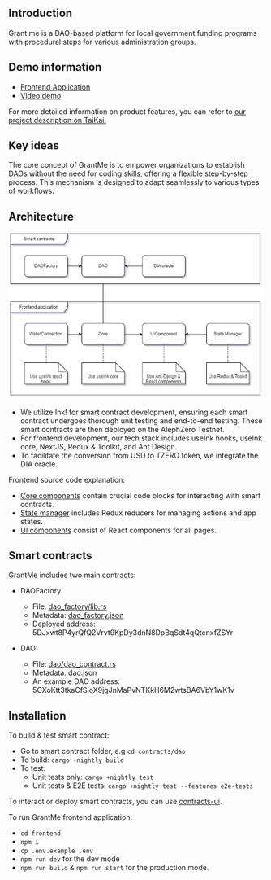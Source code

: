 ## Introduction
Grant me is a DAO-based platform for local government funding programs with procedural steps for various administration groups.

## Demo information
- [Frontend Application](https://grantme.a2n.finance)
- [Video demo](https://www.youtube.com/watch?v=zrCKjRusJmo)


For more detailed information on product features, you can refer to [our project description on TaiKai.](https://taikai.network/alephzero/hackathons/CTRL-Hack-ZK/projects/clrpxejbo05k4vn01hzl9xdv7/idea)

## Key ideas
The core concept of GrantMe is to empower organizations to establish DAOs without the need for coding skills, offering a flexible step-by-step process. This mechanism is designed to adapt seamlessly to various types of workflows.


## Architecture
![](system_architect.jpg)

- We utilize Ink! for smart contract development, ensuring each smart contract undergoes thorough unit testing and end-to-end testing. These smart contracts are then deployed on the AlephZero Testnet.
- For frontend development, our tech stack includes useInk hooks, useInk core, NextJS, Redux & Toolkit, and Ant Design.
- To facilitate the conversion from USD to TZERO token, we integrate the DIA oracle.

Frontend source code explanation:

- [Core components](frontend/src/core/) contain crucial code blocks for interacting with smart contracts.
- [State manager](frontend/src/controller/) includes Redux reducers for managing actions and app states.
- [UI components](frontend/src/components/) consist of React components for all pages.

## Smart contracts

GrantMe includes two main contracts:
- DAOFactory
    - File: [dao_factory/lib.rs](contracts/dao_factory/lib.rs)
    - Metadata: [dao_factory.json](frontend/src/contracts/dao_factory.json)
    - Deployed address: 5DJxwt8P4yrQfQ2Vrvt9KpDy3dnN8DpBqSdt4qQtcnxfZSYr

- DAO:
    - File: [dao/dao_contract.rs](contracts/dao/dao_contract.rs)
    - Metadata: [dao.json](frontend/src/contracts/dao.json)
    - An example DAO address: 5CXoKtt3tkaCfSjoX9jgJnMaPvNTKkH6M2wtsBA6VbY1wK1v 

## Installation

To build & test smart contract:
- Go to smart contract folder, e.g ```cd contracts/dao```
- To build: ```cargo +nightly build```
- To test:
    - Unit tests only: ```cargo +nightly test```
    - Unit tests & E2E tests: ```cargo +nightly test --features e2e-tests```


To interact or deploy smart contracts, you can use [contracts-ui](https://contracts-ui.substrate.io/).

To run GrantMe frontend application:
- ```cd frontend```
- ```npm i```
- ```cp .env.example .env```
- ```npm run dev``` for the dev mode
- ```npm run build``` & ```npm run start``` for the production mode.




